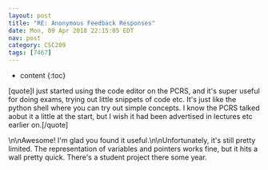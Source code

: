 ```yaml
---
layout: post
title: "RE: Anonymous Feedback Responses"
date: Mon, 09 Apr 2018 22:15:05 EDT
nav: post
category: CSC209
tags: [7467]
---
```


* content
{:toc}

[quote]I just started using the code editor on the PCRS, and it's super useful for doing exams, trying out little snippets of code etc. It's just like the python shell where you can try out simple concepts. I know the PCRS talked aobut it a little at the start, but I wish it had been advertised in lectures etc earlier on.[/quote]
<!-- more -->
<p>\n\nAwesome! I'm glad you found it useful.\n\nUnfortunately, it's still pretty limited. The representation of variables and pointers works fine, but it hits a wall pretty quick. There's a student project there some year.</p>
